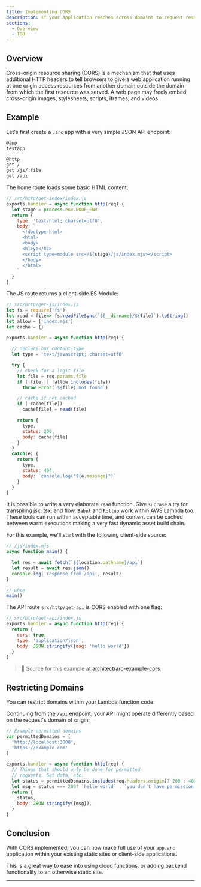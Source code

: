 ```yaml
---
title: Implementing CORS
description: If your application reaches across domains to request resources, you'll need to use CORS
sections:
  - Overview
  - TBD
---
```


## Overview

Cross-origin resource sharing (CORS) is a mechanism that that uses additional HTTP headers to tell browsers to give a web application running at one origin access resources from another domain outside the domain from which the first resource was served. A web page may freely embed cross-origin images, stylesheets, scripts, iframes, and videos.

## Example

Let's first create a `.arc` app with a very simple JSON API endpoint:

```bash
@app
testapp

@http
get /
get /js/:file
get /api
```

The home route loads some basic HTML content:

```javascript
// src/http/get-index/index.js
exports.handler = async function http(req) {
  let stage = process.env.NODE_ENV
  return {
    type: 'text/html; charset=utf8',
    body: `
      <!doctype html>
      <html>
      <body>
      <h1>yo</h1>
      <script type=module src=/${stage}/js/index.mjs></script>
      </body>
      </html>
    `
  }
}
```

The JS route returns a client-side ES Module:

```javascript
// src/http/get-js/index.js
let fs = require('fs')
let read = file=> fs.readFileSync(`${__dirname}/${file}`).toString()
let allow = ['index.mjs']
let cache = {}

exports.handler = async function http(req) {

  // declare our content-type
  let type = 'text/javascript; charset=utf8'

  try {
    // check for a legit file
    let file = req.params.file
    if (!file || !allow.includes(file))
      throw Error(`${file} not found`)

    // cache if not cached
    if (!cache[file])
      cache[file] = read(file)

    return {
      type,
      status: 200,
      body: cache[file]
    }
  }
  catch(e) {
    return {
      type,
      status: 404,
      body: `console.log("${e.message}")`
    }
  }
}
```

It is possible to write a very elaborate `read` function. Give `sucrase` a try for transpiling jsx, tsx, and flow. `Babel` and `Rollup` work within AWS Lambda too. These tools can run within acceptable time, and content can be cached between warm executions making a very fast dynamic asset build chain.

For this example, we'll start with the following client-side source:

```javascript
// /js/index.mjs
async function main() {

  let res = await fetch(`${location.pathname}/api`)
  let result = await res.json()
  console.log('response from /api', result)
}

// whee
main()
```

The API route `src/http/get-api` is CORS enabled with one flag:

```javascript
// src/http/get-api/index.js
exports.handler = async function http(req) {
  return {
    cors: true,
    type: 'application/json',
    body: JSON.stringify({msg: 'hello world'})
  }
}
```

> 🌟 Source for this example at [architect/arc-example-cors](https://github.com/architect/arc-example-cors)


## Restricting Domains

You can restrict domains within your Lambda function code. 

Continuing from the `/api` endpoint, your API might operate differently based on the request's domain of origin:

```javascript
// Example permitted domains
var permittedDomains = [
  'http://localhost:3000',
  'https://example.com'
]

exports.handler = async function http(req) {
  // Things that should only be done for permitted
  // requests. Get data, etc.
  let status = permittedDomains.includes(req.headers.origin)? 200 : 403
  let msg = status === 200? `hello world` : `you don’t have permission to access`
  return {
    status,
    body: JSON.stringify({msg}),
  }
}
```


## Conclusion

With CORS implemented, you can now make full use of your `app.arc` application within your existing static sites or client-side applications.

This is a great way to ease into using cloud functions, or adding backend functionality to an otherwise static site.

---

